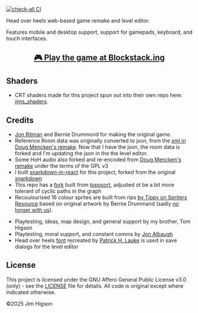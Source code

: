 [![check-all CI](https://github.com/jimhigson/head-over-heels-online/actions/workflows/check.yml/badge.svg)](https://github.com/jimhigson/head-over-heels-online/actions/workflows/check.yml)

Head over heels web-based game remake and level editor.

Features mobile and desktop support, support for gamepads, keyboard, and touch interfaces.

<div align="center">
  <h2><a href="https://blockstack.ing/">🎮 Play the game at Blockstack.ing</a></h2>
</div>

## Shaders

- CRT shaders made for this project spun out into their own repo here: [jims_shaders](https://github.com/jimhigson/jims_shaders).

## Credits

- [Jon Ritman](http://ritman.co.uk/) and Bernie Drummond for making the original game.
- Reference Room data was originally converted to json, from the [xml in Doug Mencken's remake](https://github.com/dougmencken/HeadOverHeels/tree/master/gamedata). Now that I have the json, the room data is forked and I'm updating the json in the the level editor.
- Some HoH audio also forked and re-encoded from [Doug Mencken's remake](https://github.com/dougmencken/HeadOverHeels) under the terms of the GPL v3
- I built [snarkdown-in-react](https://www.npmjs.com/package/snarkdown-in-react) for this project, forked from the original [snarkdown](https://github.com/developit/snarkdown)
- This repo has a [fork](src/game/render/sortZ/toposort/toposort.ts) built from [toposort](https://github.com/marcelklehr/toposort), adjusted ot be a bit more tolerant of cyclic paths in the graph
- Recoulourised 16 colour sprites are built from rips [by Tippy on Spriters Resource](https://www.spriters-resource.com/zx_spectrum/headoverheels/) based on original artwork by Bernie Drummand (sadly [no longer with us](https://www.theregister.com/2021/11/17/rip_bernie_drummond/)).
* Playtesting, ideas, map design, and general support by my brother, Tom Higson
* Playtesting, moral support, and constant comms by [Jon Albaugh](https://x.com/fextwolf?s=21&t=PEqxJblCn3JB_NH8AOR6Zg)
* Head over heels [font](https://fontstruct.com/fontstructions/show/996776/head_over_heels)
recreated by [Patrick H. Lauke](http://splintered.co.uk/) is used in save dialogs for the level editor

## License
This project is licensed under the GNU Affero General Public License v3.0 (only) - see the [LICENSE](LICENSE) file for details. All code is original except where indicated otherwise.

©2025 Jim Higson